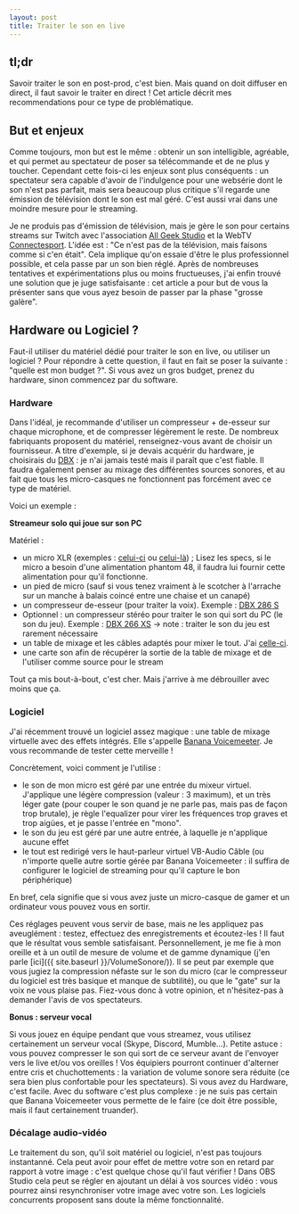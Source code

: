 ```yaml
---
layout: post
title: Traiter le son en live
---
```


## tl;dr
Savoir traiter le son en post-prod, c'est bien. Mais quand on doit diffuser en direct, il faut savoir le traiter en direct ! Cet article décrit mes recommendations pour ce type de problématique.

## But et enjeux

Comme toujours, mon but est le même : obtenir un son intelligible, agréable, et qui permet au spectateur de poser sa télécommande et de ne plus y toucher. Cependant cette fois-ci les enjeux sont plus conséquents : un spectateur sera capable d'avoir de l'indulgence pour une websérie dont le son n'est pas parfait, mais sera beaucoup plus critique s'il regarde une émission de télévision dont le son est mal géré. C'est aussi vrai dans une moindre mesure pour le streaming.

Je ne produis pas d'émission de télévision, mais je gère le son pour certains streams sur Twitch avec l'association [All Geek Studio](https://www.facebook.com/AllGeekStudio/) et la WebTV [Connectesport](https://www.twitch.tv/connectesport). L'idée est : "Ce n'est pas de la télévision, mais faisons comme si c'en était". Cela implique qu'on essaie d'être le plus professionnel possible, et cela passe par un son bien réglé. Après de nombreuses tentatives et expérimentations plus ou moins fructueuses, j'ai enfin trouvé une solution que je juge satisfaisante : cet article a pour but de vous la présenter sans que vous ayez besoin de passer par la phase "grosse galère".

## Hardware ou Logiciel ?

Faut-il utiliser du matériel dédié pour traiter le son en live, ou utiliser un logiciel ? Pour répondre à cette question, il faut en fait se poser la suivante : "quelle est mon budget ?". Si vous avez un gros budget, prenez du hardware, sinon commencez par du software.

### Hardware

Dans l'idéal, je recommande d'utiliser un compresseur + de-esseur sur chaque microphone, et de compresser légèrement le reste. De nombreux fabriquants proposent du matériel, renseignez-vous avant de choisir un fournisseur. A titre d'exemple, si je devais acquérir du hardware, je choisirais du [DBX](https://www.thomann.de/fr/dbx_compresseurs_gates_de_esser.html?viewMode=block) : je n'ai jamais testé mais il paraît que c'est fiable.
Il faudra également penser au mixage des différentes sources sonores, et au fait que tous les micro-casques ne fonctionnent pas forcément avec ce type de matériel.

Voici un exemple : 

**Streameur solo qui joue sur son PC**

Matériel : 

  * un micro XLR (exemples : [celui-ci](https://www.thomann.de/fr/blue_yeti_studio.htm) ou [celui-là](https://www.thomann.de/fr/studio_projects_b3.htm)) ; Lisez les specs, si le micro a besoin d'une alimentation phantom 48, il faudra lui fournir cette alimentation pour qu'il fonctionne.
  * un pied de micro (sauf si vous tenez vraiment à le scotcher à l'arrache sur un manche à balais coincé entre une chaise et un canapé)
  * un compresseur de-esseur (pour traiter la voix). Exemple : [DBX 286 S](https://www.thomann.de/fr/dbx_286_s.htm)
  * Optionnel : un compresseur stéréo pour traiter le son qui sort du PC (le son du jeu). Exemple : [DBX 266 XS](https://www.thomann.de/fr/dbx_266_xs.htm) -> note : traiter le son du jeu est rarement nécessaire
  * un table de mixage et les câbles adaptés pour mixer le tout. J'ai [celle-ci](https://www.thomann.de/fr/alto_zmx_862.htm).
  * une carte son afin de récupérer la sortie de la table de mixage et de l'utiliser comme source pour le stream

Tout ça mis bout-à-bout, c'est cher. Mais j'arrive à me débrouiller avec moins que ça.

### Logiciel

J'ai récemment trouvé un logiciel assez magique : une table de mixage virtuelle avec des effets intégrés. Elle s'appelle [Banana Voicemeeter](http://vb-audio.pagesperso-orange.fr/Voicemeeter/banana.htm). Je vous recommande de tester cette merveille ! 

Concrètement, voici comment je l'utilise : 

  * le son de mon micro est géré par une entrée du mixeur virtuel. J'applique une légère compression (valeur : 3 maximum), et un très léger gate (pour couper le son quand je ne parle pas, mais pas de façon trop brutale), je règle l'equalizer pour virer les fréquences trop graves et trop aigües, et je passe l'entrée en "mono".
  * le son du jeu est géré par une autre entrée, à laquelle je n'applique aucune effet
  * le tout est redirigé vers le haut-parleur virtuel VB-Audio Câble (ou n'importe quelle autre sortie gérée par Banana Voicemeeter : il suffira de configurer le logiciel de streaming pour qu'il capture le bon périphérique) 
  
En bref, cela signifie que si vous avez juste un micro-casque de gamer et un ordinateur vous pouvez vous en sortir.

Ces réglages peuvent vous servir de base, mais ne les appliquez pas aveuglément : testez, effectuez des enregistrements et écoutez-les ! Il faut que le résultat vous semble satisfaisant. Personnellement, je me fie à mon oreille et à un outil de mesure de volume et de gamme dynamique (j'en parle [ici]({{ site.baseurl }}/VolumeSonore/)). Il se peut par exemple que vous jugiez la compression néfaste sur le son du micro (car le compresseur du logiciel est très basique et manque de subtilité), ou que le "gate" sur la voix ne vous plaise pas. Fiez-vous donc à votre opinion, et n'hésitez-pas à demander l'avis de vos spectateurs.

**Bonus : serveur vocal**

Si vous jouez en équipe pendant que vous streamez, vous utilisez certainement un serveur vocal (Skype, Discord, Mumble...). Petite astuce : vous pouvez compresser le son qui sort de ce serveur avant de l'envoyer vers le live et/ou vos oreilles ! Vos équipiers pourront continuer d'alterner entre cris et chuchottements : la variation de volume sonore sera réduite (ce sera bien plus confortable pour les spectateurs).
Si vous avez du Hardware, c'est facile. Avec du software c'est plus complexe : je ne suis pas certain que Banana Voicemeeter vous permette de le faire (ce doit être possible, mais il faut certainement truander).

### Décalage audio-vidéo

Le traitement du son, qu'il soit matériel ou logiciel, n'est pas toujours instantanné. Cela peut avoir pour effet de mettre votre son en retard par rapport à votre image : c'est quelque chose qu'il faut vérifier ! Dans OBS Studio cela peut se régler en ajoutant un délai à vos sources vidéo : vous pourrez ainsi resynchroniser votre image avec votre son. Les logiciels concurrents proposent sans doute la même fonctionnalité.
